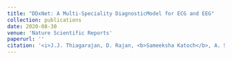 ```yaml
---
title: "DDxNet: A Multi-Speciality DiagnosticModel for ECG and EEG"
collection: publications
date: 2020-08-30
venue: 'Nature Scientific Reports'
paperurl: ''
citation: '<i>J.J. Thiagarajan, D. Rajan, <b>Sameeksha Katoch</b>, A. Spanias (2020) &quot; DDxNet: A Multi-Speciality Diagnostic Model for ECG and EEG,&quot; in Nature Scientific Reports. </i>'
---
```

